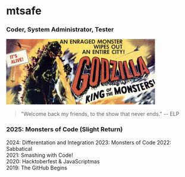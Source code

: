 # mtsafe

### Coder, System Administrator, Tester

![Godzilla: King of the Monsters](godzilla-400x176.jpg)

> "Welcome back my friends, to the show that never ends." -- ELP

### 2025: Monsters of Code (Slight Return)

2024: Differentation and Integration
2023: Monsters of Code
2022: Sabbatical  
2021: Smashing with Code!  
2020: Hacktoberfest & JavaScriptmas  
2019: The GitHub Begins
